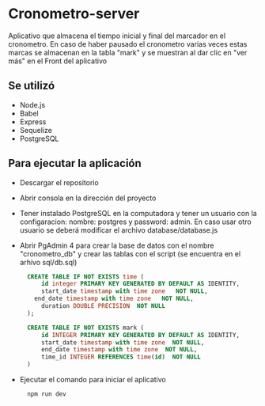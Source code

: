# Cronometro-server

Aplicativo que almacena el tiempo inicial y final del marcador en el cronometro. En caso de haber pausado el cronometro varias veces estas marcas se almacenan en la tabla "mark" y se muestran al dar clic en "ver más" en el Front del aplicativo

## Se utilizó
- Node.js
- Babel
- Express
- Sequelize
- PostgreSQL


## Para ejecutar la aplicación

- Descargar el repositorio
- Abrir consola en la dirección del proyecto
- Tener instalado PostgreSQL en la computadora y tener un usuario con la configaracion: nombre: postgres y password: admin. En caso usar otro usuario se deberá modificar el archivo database/database.js
- Abrir PgAdmin 4 para crear la base de datos con el nombre "cronometro_db" y crear las tablas con el script (se encuentra en el arhivo sql/db.sql)

  ```SQL	
    CREATE TABLE IF NOT EXISTS time (
        id integer PRIMARY KEY GENERATED BY DEFAULT AS IDENTITY,
        start_date timestamp with time zone   NOT NULL,
      end_date timestamp with time zone   NOT NULL,
        duration DOUBLE PRECISION  NOT NULL
    );

    CREATE TABLE IF NOT EXISTS mark (
        id INTEGER PRIMARY KEY GENERATED BY DEFAULT AS IDENTITY,
        start_date timestamp with time zone  NOT NULL,
        end_date timestamp with time zone  NOT NULL,
        time_id INTEGER REFERENCES time(id)  NOT NULL
    )
  ```
  
- Ejecutar el comando para iniciar el aplicativo
  ```javascipt
    npm run dev  
  ```
 
    
